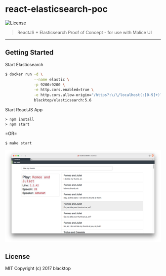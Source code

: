 # react-elasticsearch-poc

[![License](http://img.shields.io/:license-mit-blue.svg)](http://doge.mit-license.org)

> ReactJS + Elasticsearch Proof of Concept - for use with Malice UI

--------------------------------------------------------------------------------

## Getting Started

Start Elasticsearch

```bash
$ docker run -d \
             --name elastic \
             -p 9200:9200 \
             -e http.cors.enabled=true \
             -e http.cors.allow-origin="/https?:\/\/localhost(:[0-9]+)?/" \
             blacktop/elasticsearch:5.6
```

Start ReactJS App

```
> npm install
> npm start
```

=OR=

```bash
$ make start
```

![screenshot](https://github.com/blacktop/react-elasticsearch-poc/raw/master/screenshot.png)

## License

MIT Copyright (c) 2017 blacktop
